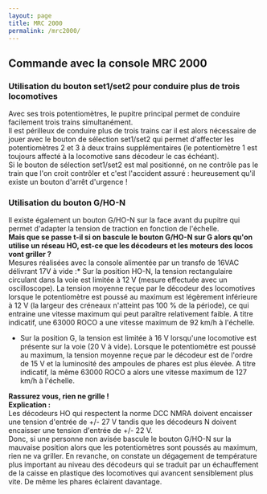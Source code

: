 ```yaml
---
layout: page
title: MRC 2000
permalink: /mrc2000/
---
```


Commande avec la console MRC 2000
---------------------------------

### Utilisation du bouton set1/set2 pour conduire plus de trois locomotives

Avec ses trois potentiomètres, le pupitre principal permet de conduire facilement trois trains simultanément.  
Il est périlleux de conduire plus de trois trains car il est alors nécessaire de jouer avec le bouton de sélection set1/set2 qui permet d'affecter les potentiomètres 2 et 3 à deux trains supplémentaires (le potentiomètre 1 est toujours affecté à la locomotive sans décodeur le cas échéant).  
Si le bouton de sélection set1/set2 est mal positionné, on ne contrôle pas le train que l'on croit contrôler et c'est l'accident assuré : heureusement qu'il existe un bouton d'arrêt d'urgence !

### Utilisation du bouton G/HO-N

Il existe également un bouton G/HO-N sur la face avant du pupitre qui permet d'adapter la tension de traction en fonction de l'échelle.  
**Mais que se passe t-il si on bascule le bouton G/HO-N sur G alors qu'on utilise un réseau HO, est-ce que les décodeurs et les moteurs des locos vont griller ?**  
Mesures réalisées avec la console alimentée par un transfo de 16VAC délivrant 17V à vide :*   Sur la position HO-N, la tension rectangulaire circulant dans la voie est limitée à 12 V (mesure effectuée avec un oscilloscope). La tension moyenne reçue par le décodeur des locomotives lorsque le potentiomètre est poussé au maximum est légèrement inférieure à 12 V (la largeur des créneaux n'atteint pas 100 % de la période), ce qui entraine une vitesse maximum qui peut paraître relativement faible. A titre indicatif, une 63000 ROCO a une vitesse maximum de 92 km/h à l'échelle.
*   Sur la position G, la tension est limitée à 16 V lorsqu'une locomotive est présente sur la voie (20 V à vide). Lorsque le potentiomètre est poussé au maximum, la tension moyenne reçue par le décodeur est de l'ordre de 15 V et la luminosité des ampoules de phares est plus élevée. A titre indicatif, la même 63000 ROCO a alors une vitesse maximum de 127 km/h à l'échelle.
  
**Rassurez vous, rien ne grille !**  
**Explication :**  
Les décodeurs HO qui respectent la norme DCC NMRA doivent encaisser une tension d'entrée de +/- 27 V tandis que les décodeurs N doivent encaisser une tension d'entrée de +/- 22 V.  
Donc, si une personne non avisée bascule le bouton G/HO-N sur la mauvaise position alors que les potentiomètres sont poussés au maximum, rien ne va griller. En revanche, on constate un dégagement de température plus important au niveau des décodeurs qui se traduit par un échauffement de la caisse en plastique des locomotives qui avancent sensiblement plus vite. De même les phares éclairent davantage.  
